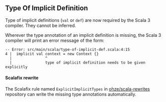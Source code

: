 ## Type Of Implicit Definition

Type of implicit definitions (`val` or `def`) are now required by the Scala 3 compiler.
They cannot be inferred.

Wherever the type annotation of an implicit definition is missing, the Scala 3 compiler will print an error message of the form:

```
-- Error: src/main/scala/type-of-implicit-def.scala:4:15 
4 |  implicit val context = new Context {}
  |               ^
  |               type of implicit definition needs to be given explicitly
```

#### Scalafix rewrite

The Scalafix rule named `ExplicitImplicitTypes` in [ohze/scala-rewrites](https://github.com/ohze/scala-rewrites#fixexplicittypesexplicitimplicittypes) repository can write the missing type annotations automatically.
